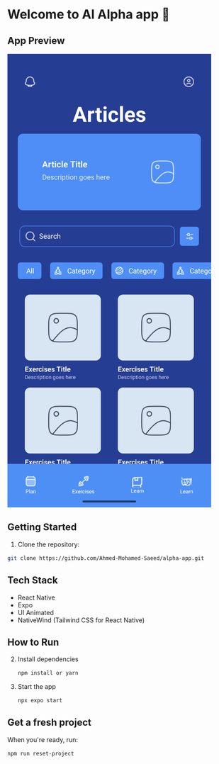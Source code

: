 # Welcome to Al Alpha app 👋


## App Preview

![App Screenshot](https://raw.githubusercontent.com/Ahmed-Mohamed-Saeed/alpha-app/main/assets/images/alpha.png)

## Getting Started

1. Clone the repository:

```bash
git clone https://github.com/Ahmed-Mohamed-Saeed/alpha-app.git
```

## Tech Stack

- React Native
- Expo
- UI Animated
- NativeWind (Tailwind CSS for React Native)

## How to Run

2. Install dependencies

   ```bash
   npm install or yarn
   ```

3. Start the app

   ```bash
   npx expo start
   ```

## Get a fresh project

When you're ready, run:

```bash
npm run reset-project
```